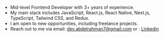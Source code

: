 
* Mid-level Frontend Developer with 3+ years of experience.
* My main stack includes JavaScript, React.js, React Native, Next.js, TypeScript, Tailwind CSS, and Redux.
* I am open to new opportunities, including freelance projects.
* Reach out to me via email: <a href="mailto:dev.abdelrahman7@gmail.com" target="_blank" rel="noopener noreferrer">dev.abdelrahman7@gmail.com</a> or : <a href="https://www.linkedin.com/in/abdelrahmmaan" target="_blank" rel="noopener noreferrer">Linkedin</a>
